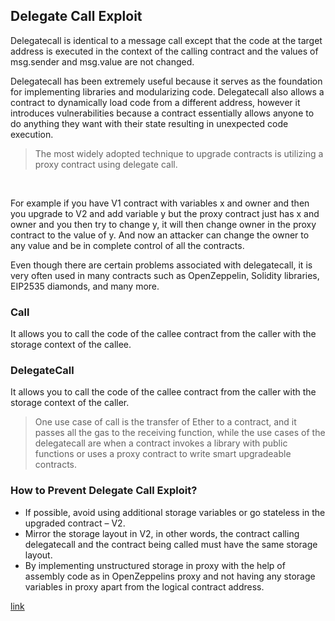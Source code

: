 <h2>Delegate Call Exploit</h2>

<p>
Delegatecall is identical to a message call except that the code at the target address is executed in the context of the calling contract and the values of msg.sender and msg.value are not changed.
</p>
<p>
Delegatecall has been extremely useful because it serves as the foundation for implementing libraries and modularizing code. Delegatecall also allows a contract to dynamically load code from a different address, however it introduces vulnerabilities because a contract essentially allows anyone to do anything they want with their state resulting in unexpected code execution.
</p>

<blockquote>
The most widely adopted technique to upgrade contracts is utilizing a proxy contract using delegate call.
</blockquote>
<br>
<p>
For example if you have V1 contract with variables x and owner and then you upgrade to V2 and add variable y but the proxy contract just has x and owner and you then try to change y, it will then change owner in the proxy contract to the value of y. And now an attacker can change the owner to any value and be in complete control of all the contracts.
</p>

<p>
Even though there are certain problems associated with delegatecall, it is very often used in many contracts such as OpenZeppelin, Solidity libraries, EIP2535 diamonds, and many more.
</p>

<h3>Call</h3>
<p>
It allows you to call the code of the callee contract from the caller with the storage context of the callee.
</p>

<h3>DelegateCall</h3>
<p>
It allows you to call the code of the callee contract from the caller with the storage context of the caller.
</p>


<blockquote>One use case of call is the transfer of Ether to a contract, and it passes all the gas to the receiving function, while the use cases of the delegatecall are when a contract invokes a library with public functions or uses a proxy contract to write smart upgradeable contracts.</blockquote>


<h3>How to Prevent Delegate Call Exploit?</h3>
<ul>
<li>
If possible, avoid using additional storage variables or go stateless in the upgraded contract – V2.
</li>
<li>
Mirror the storage layout in V2, in other words, the contract calling delegatecall and the contract being called must have the same storage layout.
</li>
<li>
By implementing unstructured storage in proxy with the help of assembly code as in OpenZeppelins proxy and not having any storage variables in proxy apart from the logical contract address.
</li>
</ul>
<a href="https://blog.finxter.com/delegatecall-or-storage-collision-attack-on-smart-contracts/" target="_blank" rel="noopener noreferrer">link</a>

